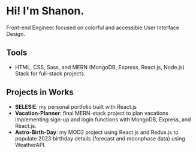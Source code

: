 # Hi! I'm Shanon.

Front-end Engineer focused on colorful and accessible User Interface Design.

## Tools
- HTML, CSS, Sass, and MERN (MongoDB, Express, React.js, Node.js) Stack for full-stack projects.

## Projects in Works
- **SELESIE**: my personal portfolio built with React.js
- **Vacation-Planner**: final MERN-stack project to plan vacations implementing sign-up and login functions with MongoDB, Express, and React.js.
- **Astro-Birth-Day**: my MOD2 project using React.js and Redux.js to populate 2023 birthday details (forecast and moonphase data) using WeatherAPI.
